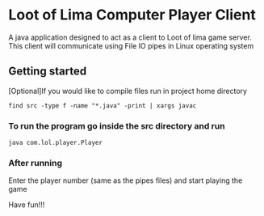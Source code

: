 # Loot of Lima Computer Player Client
A java application designed to act as a client to Loot of lima game server.
This client will communicate using File IO pipes in Linux operating system

## Getting started

\[Optional\]If you would like to compile files run in project home directory
```
find src -type f -name "*.java" -print | xargs javac
```

### To run the program go inside the src directory and run
```
java com.lol.player.Player
```

### After running
Enter the player number \(same as the pipes files\) and start playing the game

Have fun!!!

